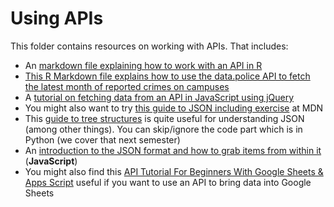 # Using APIs

This folder contains resources on working with APIs. That includes:

* An [markdown file explaining how to work with an API in R](https://github.com/paulbradshaw/MED7373-Data-Journalism/blob/master/api/usingpostcodesapi.md)
* [This R Markdown file explains how to use the data.police API to fetch the latest month of reported crimes on campuses](https://github.com/paulbradshaw/MED7373-Data-Journalism/blob/master/mapping/crimeapi.Rmd)
* A [tutorial on fetching data from an API in JavaScript using jQuery](https://github.com/paulbradshaw/MED7373-Data-Journalism/blob/master/api/javascriptapi.md)
* You might also want to try [this guide to JSON including exercise](https://developer.mozilla.org/en-US/docs/Learn/JavaScript/Objects/JSON) at MDN
* This [guide to tree structures](https://medium.freecodecamp.org/all-you-need-to-know-about-tree-data-structures-bceacb85490c) is quite useful for understanding JSON (among other things). You can skip/ignore the code part which is in Python (we cover that next semester)
* An [introduction to the JSON format and how to grab items from within it](https://github.com/paulbradshaw/MED7373-Data-Journalism/blob/master/api/jsonintro.md) (**JavaScript**)
* You might also find this [API Tutorial For Beginners With Google Sheets & Apps Script](https://www.benlcollins.com/apps-script/api-tutorial-for-beginners/) useful if you want to use an API to bring data into Google Sheets

